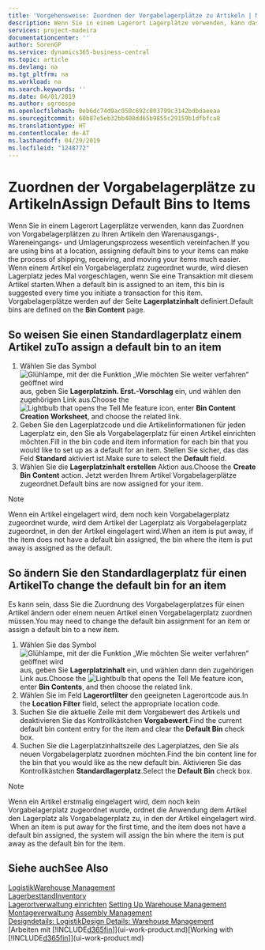 ```yaml
---
title: 'Vorgehensweise: Zuordnen der Vorgabelagerplätze zu Artikeln | Microsoft Docs'
description: Wenn Sie in einem Lagerort Lagerplätze verwenden, kann das Zuordnen von Vorgabelagerplätzen zu Ihren Artikeln den Warenausgangs-, Wareneingangs- und Umlagerungsprozess wesentlich vereinfachen. Wenn einem Artikel ein Vorgabelagerplatz zugeordnet wurde, wird diesen Lagerplatz jedes Mal vorgeschlagen, wenn Sie eine Transaktion mit diesem Artikel starten.
services: project-madeira
documentationcenter: ''
author: SorenGP
ms.service: dynamics365-business-central
ms.topic: article
ms.devlang: na
ms.tgt_pltfrm: na
ms.workload: na
ms.search.keywords: ''
ms.date: 04/01/2019
ms.author: sgroespe
ms.openlocfilehash: 0eb6dc74d9ac050c692c003799c3142bdbdaeeaa
ms.sourcegitcommit: 60b87e5eb32bb408dd65b9855c29159b1dfbfca8
ms.translationtype: HT
ms.contentlocale: de-AT
ms.lasthandoff: 04/29/2019
ms.locfileid: "1248772"
---
```

# <a name="assign-default-bins-to-items"></a><span data-ttu-id="ed81c-104">Zuordnen der Vorgabelagerplätze zu Artikeln</span><span class="sxs-lookup"><span data-stu-id="ed81c-104">Assign Default Bins to Items</span></span>
<span data-ttu-id="ed81c-105">Wenn Sie in einem Lagerort Lagerplätze verwenden, kann das Zuordnen von Vorgabelagerplätzen zu Ihren Artikeln den Warenausgangs-, Wareneingangs- und Umlagerungsprozess wesentlich vereinfachen.</span><span class="sxs-lookup"><span data-stu-id="ed81c-105">If you are using bins at a location, assigning default bins to your items can make the process of shipping, receiving, and moving your items much easier.</span></span> <span data-ttu-id="ed81c-106">Wenn einem Artikel ein Vorgabelagerplatz zugeordnet wurde, wird diesen Lagerplatz jedes Mal vorgeschlagen, wenn Sie eine Transaktion mit diesem Artikel starten.</span><span class="sxs-lookup"><span data-stu-id="ed81c-106">When a default bin is assigned to an item, this bin is suggested every time you initiate a transaction for this item.</span></span> <span data-ttu-id="ed81c-107">Vorgabelagerplätze werden auf der Seite **Lagerplatzinhalt** definiert.</span><span class="sxs-lookup"><span data-stu-id="ed81c-107">Default bins are defined on the **Bin Content** page.</span></span>  

## <a name="to-assign-a-default-bin-to-an-item"></a><span data-ttu-id="ed81c-108">So weisen Sie einen Standardlagerplatz einem Artikel zu</span><span class="sxs-lookup"><span data-stu-id="ed81c-108">To assign a default bin to an item</span></span>
1.  <span data-ttu-id="ed81c-109">Wählen Sie das Symbol ![Glühlampe, mit der die Funktion „Wie möchten Sie weiter verfahren“ geöffnet wird](media/ui-search/search_small.png "Wie möchten Sie weiter verfahren?") aus, geben Sie **Lagerplatzinh. Erst.-Vorschlag** ein, und wählen den zugehörigen Link aus.</span><span class="sxs-lookup"><span data-stu-id="ed81c-109">Choose the ![Lightbulb that opens the Tell Me feature](media/ui-search/search_small.png "Tell me what you want to do") icon, enter **Bin Content Creation Worksheet**, and choose the related link.</span></span>  
2.  <span data-ttu-id="ed81c-110">Geben Sie den Lagerplatzcode und die Artikelinformationen für jeden Lagerplatz ein, den Sie als Vorgabelagerplatz für einen Artikel einrichten möchten.</span><span class="sxs-lookup"><span data-stu-id="ed81c-110">Fill in the bin code and item information for each bin that you would like to set up as a default for an item.</span></span> <span data-ttu-id="ed81c-111">Stellen Sie sicher, das das Feld **Standard** aktiviert ist.</span><span class="sxs-lookup"><span data-stu-id="ed81c-111">Make sure to select the **Default** field.</span></span>  
3.  <span data-ttu-id="ed81c-112">Wählen Sie die **Lagerplatzinhalt erstellen** Aktion aus.</span><span class="sxs-lookup"><span data-stu-id="ed81c-112">Choose the **Create Bin Content** action.</span></span> <span data-ttu-id="ed81c-113">Jetzt werden Ihrem Artikel Vorgabelagerplätze zugeordnet.</span><span class="sxs-lookup"><span data-stu-id="ed81c-113">Default bins are now assigned for your item.</span></span>  

> [!NOTE]  
>  <span data-ttu-id="ed81c-114">Wenn ein Artikel eingelagert wird, dem noch kein Vorgabelagerplatz zugeordnet wurde, wird dem Artikel der Lagerplatz als Vorgabelagerplatz zugeordnet, in den der Artikel eingelagert wird.</span><span class="sxs-lookup"><span data-stu-id="ed81c-114">When an item is put away, if the item does not have a default bin assigned, the bin where the item is put away is assigned as the default.</span></span>  

## <a name="to-change-the-default-bin-for-an-item"></a><span data-ttu-id="ed81c-115">So ändern Sie den Standardlagerplatz für einen Artikel</span><span class="sxs-lookup"><span data-stu-id="ed81c-115">To change the default bin for an item</span></span>  
<span data-ttu-id="ed81c-116">Es kann sein, dass Sie die Zuordnung des Vorgabelagerplatzes für einen Artikel ändern oder einem neuen Artikel einen Vorgabelagerplatz zuordnen müssen.</span><span class="sxs-lookup"><span data-stu-id="ed81c-116">You may need to change the default bin assignment for an item or assign a default bin to a new item.</span></span>    
1.  <span data-ttu-id="ed81c-117">Wählen Sie das Symbol ![Glühlampe, mit der die Funktion „Wie möchten Sie weiter verfahren“ geöffnet wird](media/ui-search/search_small.png "Wie möchten Sie weiter verfahren?") aus, geben Sie **Lagerplatzinhalt** ein, und wählen dann den zugehörigen Link aus.</span><span class="sxs-lookup"><span data-stu-id="ed81c-117">Choose the ![Lightbulb that opens the Tell Me feature](media/ui-search/search_small.png "Tell me what you want to do") icon, enter **Bin Contents**, and then choose the related link.</span></span>  
2.  <span data-ttu-id="ed81c-118">Wählen Sie im Feld **Lagerortfilter** den geeigneten Lagerortcode aus.</span><span class="sxs-lookup"><span data-stu-id="ed81c-118">In the **Location Filter** field, select the appropriate location code.</span></span>  
3.  <span data-ttu-id="ed81c-119">Suchen Sie die aktuelle Zeile mit dem Vorgabewert des Artikels und deaktivieren Sie das Kontrollkästchen **Vorgabewert**.</span><span class="sxs-lookup"><span data-stu-id="ed81c-119">Find the current default bin content entry for the item and clear the **Default Bin** check box.</span></span>  
4.  <span data-ttu-id="ed81c-120">Suchen Sie die Lagerplatzinhaltszeile des Lagerplatzes, den Sie als neuen Vorgabelagerplatz zuordnen möchten.</span><span class="sxs-lookup"><span data-stu-id="ed81c-120">Find the bin content line for the bin that you would like as the new default bin.</span></span> <span data-ttu-id="ed81c-121">Aktivieren Sie das Kontrollkästchen **Standardlagerplatz**.</span><span class="sxs-lookup"><span data-stu-id="ed81c-121">Select the **Default Bin** check box.</span></span>  

> [!NOTE]  
>  <span data-ttu-id="ed81c-122">Wenn ein Artikel erstmalig eingelagert wird, dem noch kein Vorgabelagerplatz zugeordnet wurde, ordnet die Anwendung dem Artikel den Lagerplatz als Vorgabelagerplatz zu, in den der Artikel eingelagert wird.  </span><span class="sxs-lookup"><span data-stu-id="ed81c-122">When an item is put away for the first time, and the item does not have a default bin assigned, the system will assign the bin where the item is put away as the default bin for the item.</span></span>  

## <a name="see-also"></a><span data-ttu-id="ed81c-123">Siehe auch</span><span class="sxs-lookup"><span data-stu-id="ed81c-123">See Also</span></span>  
[<span data-ttu-id="ed81c-124">Logistik</span><span class="sxs-lookup"><span data-stu-id="ed81c-124">Warehouse Management</span></span>](warehouse-manage-warehouse.md)  
[<span data-ttu-id="ed81c-125">Lagerbesttand</span><span class="sxs-lookup"><span data-stu-id="ed81c-125">Inventory</span></span>](inventory-manage-inventory.md)  
<span data-ttu-id="ed81c-126">[Lagerortverwaltung einrichten](warehouse-setup-warehouse.md)   </span><span class="sxs-lookup"><span data-stu-id="ed81c-126">[Setting Up Warehouse Management](warehouse-setup-warehouse.md)   </span></span>  
<span data-ttu-id="ed81c-127">[Montageverwaltung](assembly-assemble-items.md)  </span><span class="sxs-lookup"><span data-stu-id="ed81c-127">[Assembly Management](assembly-assemble-items.md)  </span></span>  
[<span data-ttu-id="ed81c-128">Designdetails: Logistik</span><span class="sxs-lookup"><span data-stu-id="ed81c-128">Design Details: Warehouse Management</span></span>](design-details-warehouse-management.md)  
<span data-ttu-id="ed81c-129">[Arbeiten mit [!INCLUDE[d365fin](includes/d365fin_md.md)]](ui-work-product.md)</span><span class="sxs-lookup"><span data-stu-id="ed81c-129">[Working with [!INCLUDE[d365fin](includes/d365fin_md.md)]](ui-work-product.md)</span></span>
